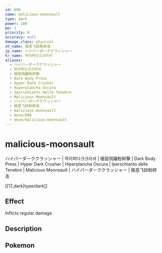 ```yaml
---
id: 696
name: malicious-moonsault
type: dark
power: 180
pp: 1
priority: 0
accuracy: null
damage_class: physical
zh_name: 极恶飞跃粉碎击
jp_name: ハイパーダーククラッシャー
kr_name: 하이퍼다크크러셔
aliases:
  - ハイパーダーククラッシャー
  - 하이퍼다크크러셔
  - 極惡飛躍粉碎擊
  - Dark Body Press
  - Hyper Dark Crusher
  - Hiperplancha Oscura
  - Iperschianto delle Tenebre
  - Malicious Moonsault
  - ハイパーダーククラッシャー
  - 极恶飞跃粉碎击
  - malicious-moonsault
  - move/696
  - move/malicious-moonsault
---
```

# malicious-moonsault
    
ハイパーダーククラッシャー | 하이퍼다크크러셔 | 極惡飛躍粉碎擊 | Dark Body Press | Hyper Dark Crusher | Hiperplancha Oscura | Iperschianto delle Tenebre | Malicious Moonsault | ハイパーダーククラッシャー | 极恶飞跃粉碎击

[[17_dark|type/dark]]

## Effect

Inflicts regular damage.

## Description



## Pokemon



